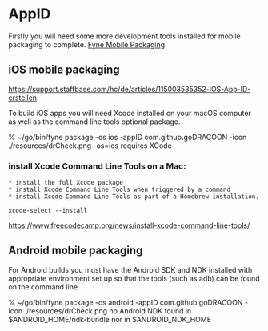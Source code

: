 # AppID 

Firstly you will need some more development tools installed for mobile packaging to complete. 
[Fyne Mobile Packaging](https://developer.fyne.io/started/mobile)

## iOS mobile packaging
https://support.staffbase.com/hc/de/articles/115003535352-iOS-App-ID-erstellen

To build iOS apps you will need Xcode installed on your macOS computer as well as the command line tools optional package.

% ~/go/bin/fyne package -os ios -appID com.github.goDRACOON -icon ./resources/drCheck.png
-os=ios requires XCode

### install Xcode Command Line Tools on a Mac:

    * install the full Xcode package
    * install Xcode Command Line Tools when triggered by a command
    * install Xcode Command Line Tools as part of a Homebrew installation.

```
xcode-select --install 
``` 
https://www.freecodecamp.org/news/install-xcode-command-line-tools/


## Android mobile packaging

For Android builds you must have the Android SDK and NDK installed with appropriate environment set up so that the tools (such as adb) can be found on the command line. 

% ~/go/bin/fyne package -os android -appID com.github.goDRACOON -icon ./resources/drCheck.png
no Android NDK found in $ANDROID_HOME/ndk-bundle nor in $ANDROID_NDK_HOME
